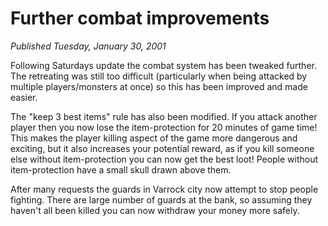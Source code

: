 # Further combat improvements
*Published Tuesday, January 30, 2001*

Following Saturdays update the combat system has been tweaked further. The retreating was still too difficult (particularly when being attacked by multiple players/monsters at once) so this has been improved and made easier.

The "keep 3 best items" rule has also been modified. If you attack another player then you now lose the item-protection for 20 minutes of game time! This makes the player killing aspect of the game more dangerous and exciting, but it also increases your potential reward, as if you kill someone else without item-protection you can now get the best loot! People without item-protection have a small skull drawn above them.

After many requests the guards in Varrock city now attempt to stop people fighting. There are large number of guards at the bank, so assuming they haven't all been killed you can now withdraw your money more safely.
